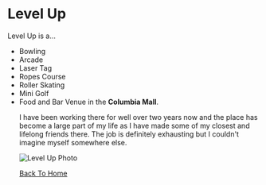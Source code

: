 <!DOCTYPE html>
<html>
<body>
  
  <h1>Level Up</h1>
  <p>Level Up is a...<p>
  <ul> 
    <li>Bowling</li>
    <li>Arcade</li>
    <li>Laser Tag</li>
    <li>Ropes Course</li>
    <li>Roller Skating</li>
    <li>Mini Golf</li>
    <li>Food and Bar Venue in the <b>Columbia Mall</b>.</li>
    
<p> </p>  
<p>I have been working there for well over two years now and the place has become a large part of my life as I have made some of my closest and lifelong friends there. The job is definitely exhausting but I couldn't imagine myself somewhere else.</p>
  
  <img src="https://themaneater.com/wp-content/uploads/2021/07/70214631_2649556905151661_7857392593561190400_o.jpg" alt="Level Up Photo">  
  
  <a href="https://github.com/madirgrs/FinalProject">Back To Home</a>
  
  </html>
  </body>
